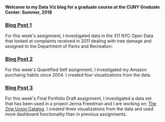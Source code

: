 #### Welcome to my Data Viz blog for a graduate course at the CUNY Graduate Center: Summer, 2018

### [Blog Post 1](./blog_post1.md)

For this week's assignment, I investigated data in the 311 NYC Open Data that looked at complaints received in 2011 dealing with tree damage and assigned to the Department of Parks and Recreation.  

### [Blog Post 2](./blog_post2.md)

For this week's Quantified Self assignment, I investigated my Amazon purchaing habits since 2004.  I created four visualizations from the data.   

### [Blog Post 3](./blog_post3.md)

For this week's Final Portfolio Draft assignment, I investigated a data set that has been used in a project Jenna Freedman and I are working on: [The Zine Union Catalog](www.zinecat.org).   I created three visualizations from the data and used more dashboard functionality than in previous assignments.   
